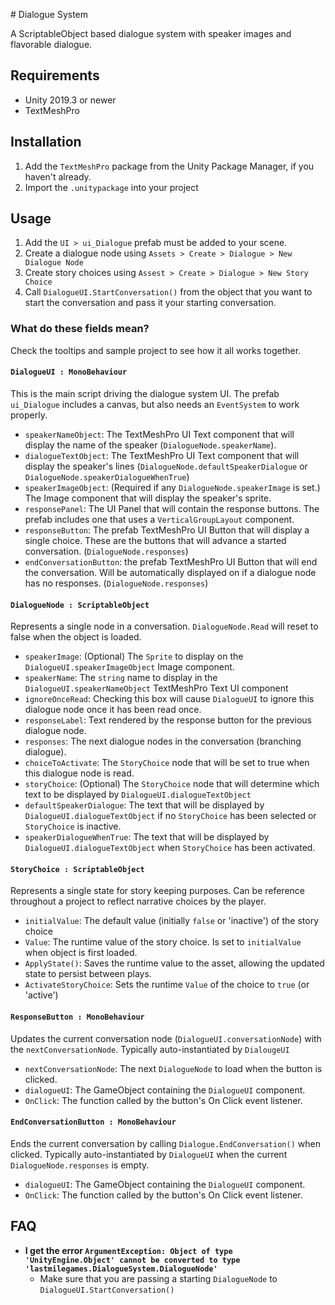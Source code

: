 ﻿﻿# Dialogue System

A ScriptableObject based dialogue system with speaker images and flavorable dialogue.

## Requirements

* Unity 2019.3 or newer
* TextMeshPro

## Installation

1. Add the `TextMeshPro` package from the Unity Package Manager, if you haven't already.
2. Import the `.unitypackage` into your project


## Usage

1. Add the `UI > ui_Dialogue` prefab must be added to your scene.
2. Create a dialogue node using `Assets > Create > Dialogue > New Dialogue Node`
3. Create story choices using `Assest > Create > Dialogue > New Story Choice`
4. Call `DialogueUI.StartConversation()` from the object that you want to start the conversation and pass it your starting conversation.

### What do these fields mean?

Check the tooltips and sample project to see how it all works together.

#### `DialogueUI : MonoBehaviour`

This is the main script driving the dialogue system UI. The prefab `ui_Dialogue` includes a canvas, but also needs an `EventSystem` to work properly.

* `speakerNameObject`: The TextMeshPro UI Text component that will display the name of the speaker (`DialogueNode.speakerName`).
* `dialogueTextObject`: The TextMeshPro UI Text component that will display the speaker's lines (`DialogueNode.defaultSpeakerDialogue` or `DialogueNode.speakerDialogueWhenTrue`)
* `speakerImageObject`: (Required if any `DialogueNode.speakerImage` is set.) The Image component that will display the speaker's sprite.
* `responsePanel`: The UI Panel that will contain the response buttons. The prefab includes one that uses a `VerticalGroupLayout` component.
* `responseButton`: The prefab TextMeshPro UI Button that will display a single choice. These are the buttons that will advance a started conversation. (`DialogueNode.responses`)
* `endConversationButton`: the prefab TextMeshPro UI Button that will end the conversation. Will be automatically displayed on if a dialogue node has no responses. (`DialogueNode.responses`)

#### `DialogueNode : ScriptableObject`

Represents a single node in a conversation. `DialogueNode.Read` will reset to false when the object is loaded.

* `speakerImage`: (Optional) The `Sprite` to display on the `DialogueUI.speakerImageObject` Image component.
* `speakerName`: The `string` name to display in the `DialogueUI.speakerNameObject` TextMeshPro Text UI component
* `ignoreOnceRead`: Checking this box will cause `DialogueUI` to ignore this dialogue node once it has been read once.
* `responseLabel`: Text rendered by the response button for the previous dialogue node.
* `responses`: The next dialogue nodes in the conversation (branching dialogue).
* `choiceToActivate`: The `StoryChoice` node that will be set to true when this dialogue node is read.
* `storyChoice`: (Optional) The `StoryChoice` node that will determine which text to be displayed by `DialogueUI.dialogueTextObject`
* `defaultSpeakerDialogue`: The text that will be displayed by `DialogueUI.dialogueTextObject` if no `StoryChoice` has been selected or `StoryChoice` is inactive.
* `speakerDialogueWhenTrue`: The text that will be displayed by `DialogueUI.dialogueTextObject` when `StoryChoice` has been activated.


#### `StoryChoice : ScriptableObject`

Represents a single state for story keeping purposes. Can be reference throughout a project to reflect narrative choices by the player.

* `initialValue`: The default value (initially `false` or 'inactive') of the story choice
* `Value`: The runtime value of the story choice. Is set to `initialValue` when object is first loaded.
* `ApplyState()`: Saves the runtime value to the asset, allowing the updated state to persist between plays.
* `ActivateStoryChoice`: Sets the runtime `Value` of the choice to `true` (or 'active')

#### `ResponseButton : MonoBehaviour`

Updates the current conversation node (`DialogueUI.conversationNode`) with the `nextConversationNode`. Typically auto-instantiated by `DialougeUI`

* `nextConversationNode`: The next `DialogueNode` to load when the button is clicked.
* `dialogueUI`: The GameObject containing the `DialogueUI` component.
* `OnClick`: The function called by the button's On Click event listener.

#### `EndConversationButton : MonoBehaviour`

Ends the current conversation by calling `Dialogue.EndConversation()` when clicked. Typically auto-instantiated by `DialogueUI` when the current `DialogueNode.responses` is empty.

* `dialogueUI`: The GameObject containing the `DialogueUI` component.
* `OnClick`: The function called by the button's On Click event listener. 

 ## FAQ
 
 * **I get the error `ArgumentException: Object of type 'UnityEngine.Object' cannot be converted to type 'lastmilegames.DialogueSystem.DialogueNode'`**
    * Make sure that you are passing a starting `DialogueNode` to `DialogueUI.StartConversation()` 